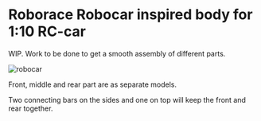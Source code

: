 Roborace Robocar inspired body for 1:10 RC-car
===

WIP. Work to be done to get a smooth assembly of different parts.

![robocar](https://github.com/markku-ai/things/blob/master/body/robocar/robocar_render.jpg)
 
 Front, middle and rear part are as separate models.
 
 Two connecting bars on the sides and one on top will keep the front and rear together.
 

